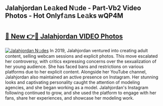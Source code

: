 ## Jalahjordan Le𝚊ked N𝚞de - Part-Vb2 Video Photos - Hot Onlyf𝚊ns Le𝚊ks wQP4M

# <h2><a href="http://ab38151.deff.icu/?id=Jalahjordan">🔗 New 👉🔴 Jalahjordan VIDEO Photos</a></h2>

[![Jalahjordan N𝚞des](https://i.imgur.com/rIISA9y.gif)](http://ab38151.deff.icu/?id=Jalahjordan)
In 2019, Jalahjordan ventured into creating adult content, selling webcam sessions and explicit photos. This move escalated her controversy, with critics expressing concerns over the sexualization of her young audience. She has faced bans and restrictions on various platforms due to her explicit content. Alongside her YouTube channel, Jalahjordan also maintained an active presence on Instagram. Her stunning looks and captivating personality caught the attention of modeling agencies, and she began working as a model. Jalahjordan's Instagram following continued to grow, and she used the platform to engage with her fans, share her experiences, and showcase her modeling work.
